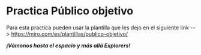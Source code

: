 # Practica Público objetivo

Para esta practica pueden usar la plantilla que les dejo en el siguiente link -->  https://miro.com/es/plantillas/publico-objetivo/

***¡Vámonos hasta el espacio y más allá Explorers!***
